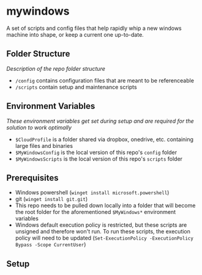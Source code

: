 # mywindows
A set of scripts and config files that help rapidly whip a new windows machine into shape, or keep a current one up-to-date.

## Folder Structure
_Description of the repo folder structure_
- `/config` contains configuration files that are meant to be referenceable
- `/scripts` contain setup and maintenance scripts

## Environment Variables
_These environment variables get set during setup and are required for the solution to work optimally_
- `$CloudProfile` is a folder shared via dropbox, onedrive, etc. containing large files and binaries
- `$MyWindowsConfig` is the local version of this repo's `config` folder
- `$MyWindowsScripts` is the local version of this repo's `scripts` folder

## Prerequisites
- Windows powershell (`winget install microsoft.powershell`)
- git (`winget install git.git`)
- This repo needs to be pulled down locally into a folder that will become the root folder for the aforementioned `$MyWindows*` environment variables
- Windows default execution policy is restricted, but these scripts are unsigned and therefore won't run. To run these scripts, the execution policy will need to be updated (`Set-ExecutionPolicy -ExecutionPolicy Bypass -Scope CurrentUser`)

## Setup
